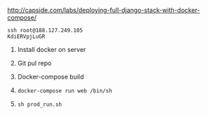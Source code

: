http://capside.com/labs/deploying-full-django-stack-with-docker-compose/

```
ssh root@188.127.249.105
KdiERVpjLuGR
```

1. Install docker on server

2. Git pul repo

3. Docker-compose build

4. `docker-compose run web /bin/sh`

5. `sh prod_run.sh`